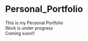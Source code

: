 # Personal_Portfolio

<p>This is my Personal Portfolio<br>
Work is under progress<br>
Coming soon!!</p>
